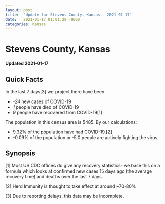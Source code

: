 ```yaml
---
layout: post
title:  "Update for Stevens County, Kansas - 2021-01-17"
date:   2021-01-17 01:01:29 -0600
categories: Kansas
---
```


# Stevens County, Kansas
#### Updated 2021-01-17

## Quick Facts

In the last 7 days[3] we project there have been
- *-24* new cases of COVID-19
- *1* people have died of COVID-19
- *9* people have recovered from COVID-19[1]

The population in this census area is 5485. By our calculations:
- 9.32% of the population have had COVID-19.[2]
- -0.09% of the population or -5.0 people are actively fighting the virus.

## Synopsis




[1] Most US CDC offices do give any recovery statistics- we base this on a formula which looks at confirmed new cases
15 days ago (the average recovery time) and deaths over the last 7 days.

[2] Herd Immunity is thought to take effect at around ~70-80%

[3] Due to reporting delays, this data may be incomplete.
 
    